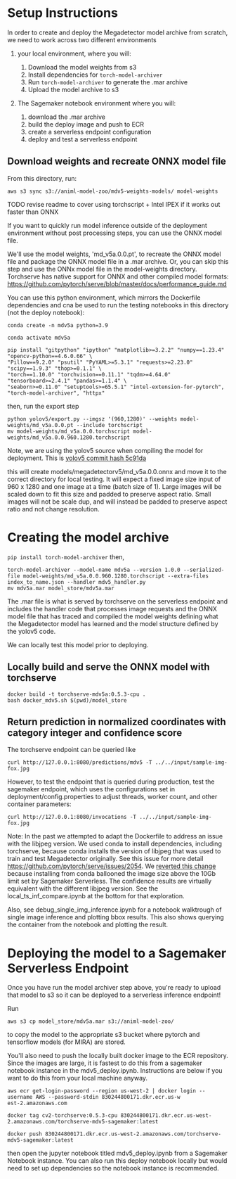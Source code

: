 # Setup Instructions

In order to create and deploy the Megadetector model archive from scratch, we need to work across two different environments

1. your local environment, where you will:
   1. Download the model weights from s3
   2. Install dependencies for `torch-model-archiver`
   3. Run `torch-model-archiver` to generate the .mar archive
   4. Upload the model archive to s3

2. The Sagemaker notebook environment where you will:
   1. download the .mar archive
   2. build the deploy image and push to ECR
   3. create a serverless endpoint configuration
   4. deploy and test a serverless endpoint

## Download weights and recreate ONNX model file

From this directory, run:
```
aws s3 sync s3://animl-model-zoo/mdv5-weights-models/ model-weights
```
TODO revise readme to cover using torchscript + Intel IPEX if it works out faster than ONNX

If you want to quickly run model inference outside of the deployment environment without post processing steps, you can use the ONNX model file.

We'll use the model weights, 'md_v5a.0.0.pt', to recreate the ONNX model file and package the ONNX model file in a .mar archive. Or, you can skip this step and use the ONNx model file in the model-weights directory. Torchserve has native support for ONNX and other compiled model formats: https://github.com/pytorch/serve/blob/master/docs/performance_guide.md

You can use this python environment, which mirrors the Dockerfile dependencies and cna be used to run the testing notebooks in this directory (not the deploy notebook):

`conda create -n mdv5a python=3.9`

```
conda activate mdv5a

pip install "gitpython" "ipython" "matplotlib>=3.2.2" "numpy==1.23.4" "opencv-python==4.6.0.66" \
"Pillow==9.2.0" "psutil" "PyYAML>=5.3.1" "requests>=2.23.0" "scipy==1.9.3" "thop>=0.1.1" \
"torch==1.10.0" "torchvision==0.11.1" "tqdm>=4.64.0" "tensorboard>=2.4.1" "pandas>=1.1.4" \
"seaborn>=0.11.0" "setuptools>=65.5.1" "intel-extension-for-pytorch", "torch-model-archiver", "httpx"
```
then, run the export step

```
python yolov5/export.py --imgsz '(960,1280)' --weights model-weights/md_v5a.0.0.pt --include torchscript
mv model-weights/md_v5a.0.0.torchscript model-weights/md_v5a.0.0.960.1280.torchscript
```

Note, we are using the yolov5 source when compiling the model for deployment. This is [yolov5 commit hash 5c91da](https://github.com/ultralytics/yolov5/tree/5c91daeaecaeca709b8b6d13bd571d068fdbd003)


this will create models/megadetectorv5/md_v5a.0.0.onnx and move it to the correct directory for local testing. It will expect a fixed image size input of 960 x 1280 and one image at a time (batch size of 1). Large images will be scaled down to fit this size and padded to preserve aspect ratio. Small images will not be scale dup, and will instead be padded to preserve aspect ratio and not change resolution.


# Creating the model archive

`pip install torch-model-archiver` then,

```
torch-model-archiver --model-name mdv5a --version 1.0.0 --serialized-file model-weights/md_v5a.0.0.960.1280.torchscript --extra-files index_to_name.json --handler mdv5_handler.py
mv mdv5a.mar model_store/mdv5a.mar
```

The .mar file is what is served by torchserve on the serverless endpoint and includes the handler code that processes image requests and the ONNX model file that has traced and compiled the model weights defining what the Megadetector model has learned and the model structure defined by the yolov5 code.

We can locally test this model prior to deploying.

## Locally build and serve the ONNX model with torchserve

```
docker build -t torchserve-mdv5a:0.5.3-cpu .
bash docker_mdv5.sh $(pwd)/model_store
```

## Return prediction in normalized coordinates with category integer and confidence score

The torchserve endpoint can be queried like
```
curl http://127.0.0.1:8080/predictions/mdv5 -T ../../input/sample-img-fox.jpg
```

However, to test the endpoint that is queried during production, test the sagemaker endpoint, which uses the configurations set in deployment/config.properties to adjust threads, worker count, and other container parameters:

```
curl http://127.0.0.1:8080/invocations -T ../../input/sample-img-fox.jpg
```

Note: In the past we attempted to adapt the Dockerfile to address an issue with the libjpeg version. We used conda to install dependencies, including torchserve, because conda installs the version of libjpeg that was used to train and test Megadetector originally. See this issue for more detail https://github.com/pytorch/serve/issues/2054. We [reverted this change](https://github.com/tnc-ca-geo/animl-ml/pull/98/commits/b2bbff5316fbb15023025b2373dcdc9354dd26a7) because installing from conda ballooned the image size above the 10Gb limit set by Sagemaker Serverless. The confidence results are virtually equivalent with the different libjpeg version. See the local_ts_inf_compare.ipynb at the bottom for that exploration. 

Also, see debug_single_img_inference.ipynb for a notebook walktrough of single image inference and plotting bbox results. This also shows querying the container from the notebook and plotting the result.

# Deploying the model to a Sagemaker Serverless Endpoint

Once you have run the model archiver step above, you're ready to upload that model to s3 so it can be deployed to a serverless inference endpoint!

Run 


`aws s3 cp model_store/mdv5a.mar s3://animl-model-zoo/`

to copy the model to the appropriate s3 bucket where pytorch and tensorflow models (for MIRA) are stored.

You'll also need to push the locally built docker image to the ECR repository. Since the images are large, it is fastest to do this from a sagemaker notebook instance in the mdv5_deploy.ipynb. Instructions are below if you want to do this from your local machine anyway.

```
aws ecr get-login-password --region us-west-2 | docker login --username AWS --password-stdin 830244800171.dkr.ecr.us-w
est-2.amazonaws.com

docker tag cv2-torchserve:0.5.3-cpu 830244800171.dkr.ecr.us-west-2.amazonaws.com/torchserve-mdv5-sagemaker:latest

docker push 830244800171.dkr.ecr.us-west-2.amazonaws.com/torchserve-mdv5-sagemaker:latest
```

then open the jupyter notebook titled mdv5_deploy.ipynb from a Sagemaker Notebook instance. You can also run this deploy notebook locally but would need to set up dependencies so the notebook instance is recommended.
